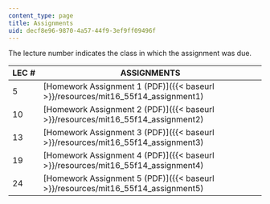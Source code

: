 ```yaml
---
content_type: page
title: Assignments
uid: decf8e96-9870-4a57-44f9-3ef9ff09496f
---
```


The lecture number indicates the class in which the assignment was due.

| LEC # | ASSIGNMENTS |
| --- | --- |
| 5 | [Homework Assignment 1 (PDF)]({{< baseurl >}}/resources/mit16_55f14_assignment1) |
| 10 | [Homework Assignment 2 (PDF)]({{< baseurl >}}/resources/mit16_55f14_assignment2) |
| 13 | [Homework Assignment 3 (PDF)]({{< baseurl >}}/resources/mit16_55f14_assignment3) |
| 19 | [Homework Assignment 4 (PDF)]({{< baseurl >}}/resources/mit16_55f14_assignment4) |
| 24 | [Homework Assignment 5 (PDF)]({{< baseurl >}}/resources/mit16_55f14_assignment5)
